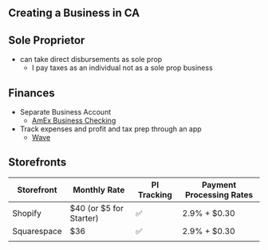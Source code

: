 ## Creating a Business in CA

## Sole Proprietor
- can take direct disbursements as sole prop
	- I pay taxes as an individual not as a sole prop business
## Finances
- Separate Business Account
	- [AmEx Business Checking](https://www.americanexpress.com/en-us/business/checking/)
- Track expenses and profit and tax prep through an app
	- [Wave](https://www.waveapps.com/)
## Storefronts

| Storefront  | Monthly Rate            | PI Tracking | Payment Processing Rates |
| ----------- | ----------------------- | ----------- | ------------------------ |
| Shopify     | $40 (or $5 for Starter) | ✅           | 2.9% + $0.30             |
| Squarespace | $36                     | ✅           | 2.9% + $0.30             |
|             |                         |             |                          |
